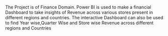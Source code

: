 The Project is of Finance Domain. Power BI is used to make a financial Dashboard to take insights of Revenue across various stores present in different regions and countries. The interactive Dashboard can also be used to find Year wise,Quarter Wise and Store wise Revenue across different regions and Countries
